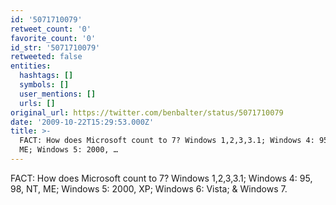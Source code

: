 ```yaml
---
id: '5071710079'
retweet_count: '0'
favorite_count: '0'
id_str: '5071710079'
retweeted: false
entities:
  hashtags: []
  symbols: []
  user_mentions: []
  urls: []
original_url: https://twitter.com/benbalter/status/5071710079
date: '2009-10-22T15:29:53.000Z'
title: >-
  FACT: How does Microsoft count to 7? Windows 1,2,3,3.1; Windows 4: 95, 98, NT,
  ME; Windows 5: 2000, …
---
```


FACT: How does Microsoft count to 7? Windows 1,2,3,3.1; Windows 4: 95, 98, NT, ME; Windows 5: 2000, XP; Windows 6: Vista; & Windows 7.